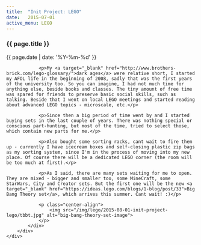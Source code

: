 ```yaml
---
title:  "Init Project: LEGO"
date:   2015-07-01
active_menu: LEGO
---
```


<div class="section post-content--{{ page.date | date: '%Y-%m-%d' }}">
    <div class="container">
        <div class="row">
            <div class="col s10 post-content">
                <h3>{{ page.title }}</h3>
                <p class="post-date">{{ page.date | date: '%Y-%m-%d' }}</p>
                
                <p>My <a target="_blank" href="http://www.brothers-brick.com/lego-glossary/">dark ages</a> were relative short, I started my AFOL life in the beginning of 2008, sadly that was the first years of the university too. So you can imagine, I had not much time for anything else, beside books and classes. The tiny amount of free time was spared for friends to preserve basic social skills, such as talking. Beside that I went on local LEGO meetings and started reading about advanced LEGO topics - microscale, etc.</p>

                <p>Since then a big period of time went by and I started buying sets in the last couple of years. There was nothing special or conscious part-hunting, but most of the time, tried to select those, which contain new parts for me.</p>

                <p>Also bought some sorting racks, cant wait to fire them up - currently I have icecream boxes and self-closing plastic zip bags as my sorting system, since I'm in the process of moving into my new place. Of course there will be a dedicated LEGO corner (the room will be too much at first).</p>

                <p>As I said, there are many sets waiting for me to open. They are mixed - bigger and smaller too, some MineCraft, some StarWars, City and Creator sets. But the first one will be the new <a target="_blank" href="https://ideas.lego.com/blogs/1-blog/post/33">Big Bang Theory set</a>, which arrives this summer. Cant wait! :)</p>

                <p class="center-align">
                    <img src="/img/lego/2015-08-01-init-project-lego/tbbt.jpg" alt="big-bang-theory-set-image">
                </p>
            </div>
        </div>
    </div>
</div>